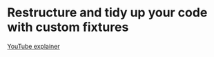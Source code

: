 # Restructure and tidy up your code with custom fixtures



[YouTube explainer](https://www.youtube.com/watch?v=2O7dyz6XO2s&t=15s)
